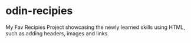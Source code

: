 # odin-recipies
My Fav Recipies
Project showcasing the newly learned skills using HTML, such as adding headers, images and links.